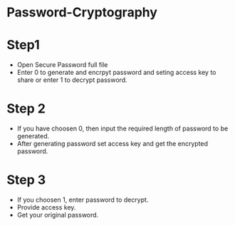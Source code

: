 # Password-Cryptography
# Step1
- Open Secure Password full file
- Enter 0 to generate and encrpyt password and seting access key to share or enter 1 to decrypt password.
# Step 2
- If you have choosen 0, then input the required length of password to be generated.
- After generating password set access key and get the encrypted password.
# Step 3
- If you choosen 1, enter password to decrypt.
- Provide access key.
- Get your original password.

